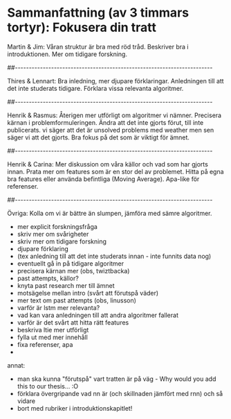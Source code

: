# Sammanfattning (av 3 timmars tortyr): Fokusera din tratt

Martin & Jim: Våran struktur är bra med röd tråd. Beskriver bra i introduktionen. Mer om tidigare forskning.

##-----------------------------------------------------------------------

Thires & Lennart: Bra inledning, mer djupare förklaringar. Anledningen till att det inte studerats tidigare. Förklara vissa relevanta algoritmer.

##-----------------------------------------------------------------------

Henrik & Rasmus: Återigen mer utförligt om algoritmer vi nämner. Precisera kärnan i problemformuleringen. Ändra att det inte gjorts förut, till inte publicerats. vi säger att det är unsolved problems med weather men sen säger vi att det gjorts. Bra fokus på det som är viktigt för ämnet.

##-----------------------------------------------------------------------

Henrik & Carina: Mer diskussion om våra källor och vad som har gjorts innan. Prata mer om features som är en stor del av problemet. Hitta på egna bra features eller använda befintliga (Moving Average). Apa-like för referenser.

##-----------------------------------------------------------------------

Övriga:
Kolla om vi är bättre än slumpen, jämföra med sämre algoritmer.

* mer explicit forskningsfråga
* skriv mer om svårigheter
* skriv mer om tidigare forskning
* djupare förklaring
* (tex anledning till att det inte studerats innan - inte funnits data nog)
* eventuellt gå in på tidigare algoritmer
* precisera kärnan mer (obs, twiztbacka)
* past attempts, källor?
* knyta past research mer till ämnet
* motsägelse mellan intro (svårt att förutspå väder)
* mer text om past attempts (obs, linusson)
* varför är lstm mer relevanta?
* vad kan vara anledningen till att andra algoritmer fallerat
* varför är det svårt att hitta rätt features
* beskriva ltie mer utförligt
* fylla ut med mer innehåll
* fixa referenser, apa
*

annat:

* man ska kunna "förutspå" vart tratten är på väg - Why would you add this to our thesis... :O 
* förklara övergripande vad nn är (och skillnaden jämfört med rnn) och så vidare
* bort med rubriker i introduktionskapitlet!
